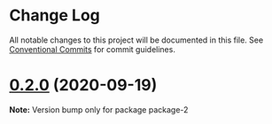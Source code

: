 # Change Log

All notable changes to this project will be documented in this file.
See [Conventional Commits](https://conventionalcommits.org) for commit guidelines.

# [0.2.0](https://github.com/winixt/blogs/compare/v0.1.4...v0.2.0) (2020-09-19)

**Note:** Version bump only for package package-2
